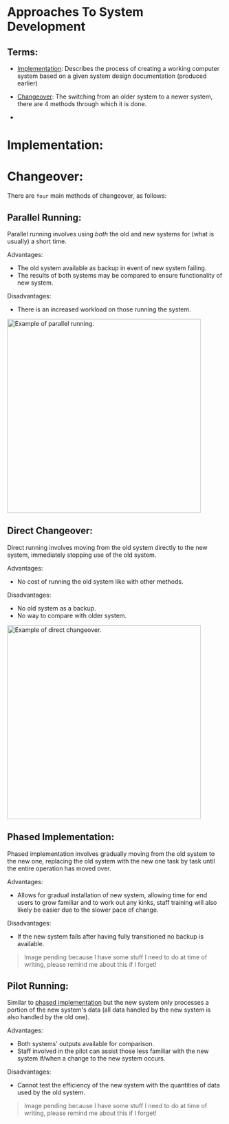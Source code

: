 # Approaches To System Development

## Terms:
* [Implementation](#Implementation): Describes the process of creating a working computer system based on a given system design documentation (produced earlier)

* [Changeover](#Changeover): The switching from an older system to a newer system, there are 4 methods through which it is done.

* []()

# Implementation:


# Changeover:

There are `four` main methods of changeover, as follows:

## Parallel Running:

Parallel running involves using _both_ the old and new systems for (what is usually) a short time. <br/>

Advantages:
* The old system available as backup in event of new system failing.
* The results of both systems may be compared to ensure functionality of new system.

Disadvantages:
* There is an increased workload on those running the system.

<picture>
    <source media="(prefers-color-scheme: dark)" srcset="./graphics/Parallel%20Running%20Dark.png"/>
    <source media="(prefers-color-scheme: light)" srcset="./graphics/Parallel%20Running%20Light.png"/>
    <img src="https://user-images.githubusercontent.com/25423296/163456779-a8556205-d0a5-45e2-ac17-42d089e3c3f8.png" alt="Example of parallel running." style="width:450px" />
</picture>

## Direct Changeover:

Direct running involves moving from the old system directly to the new system, immediately stopping use of the old system. <br/>

Advantages:
* No cost of running the old system like with other methods.

Disadvantages:
* No old system as a backup.
* No way to compare with older system.

<picture>
    <source media="(prefers-color-scheme:dark)" srcset="./graphics/Direct%20Changeover%20Dark.png"/>
    <source media="(prefers-color-scheme:light)" srcset="./graphics/Direct%20Changeover%20Light.png"/>
    <img src="https://user-images.githubusercontent.com/25423296/163456779-a8556205-d0a5-45e2-ac17-42d089e3c3f8.png" alt="Example of direct changeover." style="width:450px">
</picture>

## Phased Implementation:

Phased implementation involves gradually moving from the old system to the new one, replacing the old system with the new one task by task until the entire operation has moved over.

Advantages:
* Allows for gradual installation of new system, allowing time for end users to grow familiar and to work out any kinks, staff training will also likely be easier due to the slower pace of change.

Disadvantages:
* If the new system fails after having fully transitioned no backup is available.

> Image pending because I have some stuff I need to do at time of writing, please remind me about this if I forget!

## Pilot Running:

Similar to [phased implementation](##Phased-Implementation) but the new system only processes a portion of the new system's data (all data handled by the new system is also handled by the old one).

Advantages:
* Both systems' outputs available for comparison.
* Staff involved in the pilot can assist those less familiar with the new system if/when a change to the new system occurs.

Disadvantages:
* Cannot test the efficiency of the new system with the quantities of data used by the old system.

> Image pending because I have some stuff I need to do at time of writing, please remind me about this if I forget!